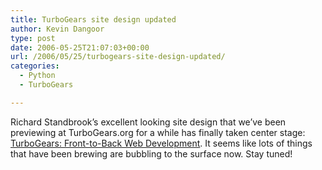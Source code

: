 ```yaml
---
title: TurboGears site design updated
author: Kevin Dangoor
type: post
date: 2006-05-25T21:07:03+00:00
url: /2006/05/25/turbogears-site-design-updated/
categories:
  - Python
  - TurboGears

---
```

Richard Standbrook&#8217;s excellent looking site design that we&#8217;ve been previewing at TurboGears.org for a while has finally taken center stage: [TurboGears: Front-to-Back Web Development][1]. It seems like lots of things that have been brewing are bubbling to the surface now. Stay tuned!

 [1]: http://www.turbogears.org/